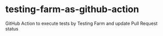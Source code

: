 # testing-farm-as-github-action
GitHub Action to execute tests by Testing Farm and update Pull Request status
